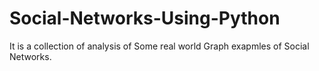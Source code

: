 # Social-Networks-Using-Python
It is a collection of analysis of Some real world Graph exapmles of Social Networks.
